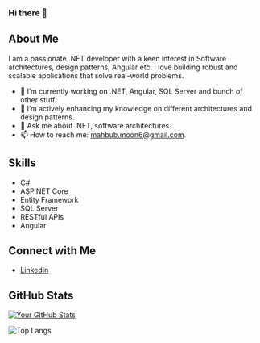 ### Hi there 👋

## About Me

I am a passionate .NET developer with a keen interest in Software architectures, design patterns, Angular etc. I love building robust and scalable applications that solve real-world problems.

- 🔭 I’m currently working on .NET, Angular, SQL Server and bunch of other stuff.
- 🌱 I’m actively enhancing my knowledge on different architectures and design patterns.
- 💬 Ask me about .NET, software architectures.
- 📫 How to reach me: mahbub.moon6@gmail.com.

## Skills

- C#
- ASP.NET Core
- Entity Framework
- SQL Server
- RESTful APIs
- Angular

## Connect with Me

- [LinkedIn](https://www.linkedin.com/in/mahbuburmoon)

## GitHub Stats

[![Your GitHub Stats](https://github-readme-stats.vercel.app/api?username=mahbubmoon&show_icons=true&hide=issues&theme=radical)](https://github.com/mahbubmoon)

![Top Langs](https://github-readme-stats.vercel.app/api/top-langs/?username=mahbubmoon&layout=compact&theme=radical)




<!--
**mahbubmoon/mahbubmoon** is a ✨ _special_ ✨ repository because its `README.md` (this file) appears on your GitHub profile.

Here are some ideas to get you started:

- 🔭 I’m currently working on ...
- 🌱 I’m currently learning ...
- 👯 I’m looking to collaborate on ...
- 🤔 I’m looking for help with ...
- 💬 Ask me about ...
- 📫 How to reach me: ...
- 😄 Pronouns: ...
- ⚡ Fun fact: ...
-->
